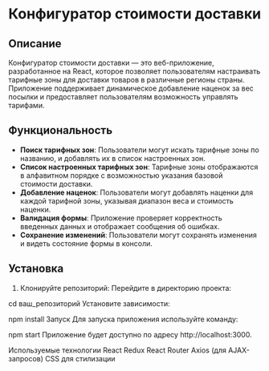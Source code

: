 # Конфигуратор стоимости доставки

## Описание
Конфигуратор стоимости доставки — это веб-приложение, разработанное на React, которое позволяет пользователям настраивать тарифные зоны для доставки товаров в различные регионы страны. Приложение поддерживает динамическое добавление наценок за вес посылки и предоставляет пользователям возможность управлять тарифами.

## Функциональность
- **Поиск тарифных зон**: Пользователи могут искать тарифные зоны по названию, и добавлять их в список настроенных зон.
- **Список настроенных тарифных зон**: Тарифные зоны отображаются в алфавитном порядке с возможностью указания базовой стоимости доставки.
- **Добавление наценок**: Пользователи могут добавлять наценки для каждой тарифной зоны, указывая диапазон веса и стоимость наценки.
- **Валидация формы**: Приложение проверяет корректность введенных данных и отображает сообщения об ошибках.
- **Сохранение изменений**: Пользователи могут сохранять изменения и видеть состояние формы в консоли.

## Установка
1. Клонируйте репозиторий:
Перейдите в директорию проекта:

cd ваш_репозиторий
Установите зависимости:

npm install
Запуск
Для запуска приложения используйте команду:

npm start
Приложение будет доступно по адресу http://localhost:3000.

Используемые технологии
React
Redux
React Router
Axios (для AJAX-запросов)
CSS для стилизации